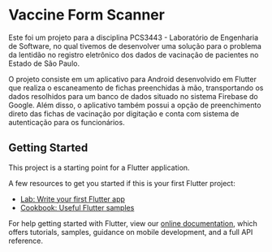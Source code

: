 # Vaccine Form Scanner

Este foi um projeto para a disciplina PCS3443 - Laboratório de Engenharia de Software, no qual tivemos de desenvolver uma solução para o problema da lentidão no registro eletrônico dos dados de vacinação de pacientes no Estado de São Paulo.

O projeto consiste em um aplicativo para Android desenvolvido em Flutter que realiza o escaneamento de fichas preenchidas à mão, transportando os dados resolhidos para um banco de dados situado no sistema Firebase do Google. Além disso, o aplicativo também possui a opção de preenchimento direto das fichas de vacinação por digitação e conta com sistema de autenticação para os funcionários.

## Getting Started

This project is a starting point for a Flutter application.

A few resources to get you started if this is your first Flutter project:

- [Lab: Write your first Flutter app](https://flutter.dev/docs/get-started/codelab)
- [Cookbook: Useful Flutter samples](https://flutter.dev/docs/cookbook)

For help getting started with Flutter, view our
[online documentation](https://flutter.dev/docs), which offers tutorials,
samples, guidance on mobile development, and a full API reference.
